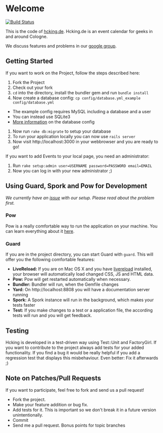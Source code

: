 # Welcome

[![Build Status](https://secure.travis-ci.org/bitboxer/hcking.png)](http://travis-ci.org/bitboxer/hcking)

This is the code of [hcking.de](http://hcking.de). Hcking.de is an event
calendar for geeks in and around Cologne.

We discuss features and problems in our [google group](http://groups.google.com/group/hcking).

## Getting Started

If you want to work on the Project, follow the steps described here:

1. Fork the Project
1. Check out your fork
1. `cd` into the directory, install the bundler gem and run `bundle install`
1. Now create a database config: `cp config/database.yml_example config/database.yml`
  * The example config requires MySQL including a database and a user
  * You can instead use SQLite3
  * [More information](http://guides.rubyonrails.org/getting_started.html#configuring-a-database) on the database config
1. Now run `rake db:migrate` to setup your database
1. To run your application locally you can now use `rails server`
1. Now visit http://localhost:3000 in your webbrowser and you are ready to go!

If you want to add Events to your local page, you need an administrator:

1. Run `rake setup:admin user=USERNAME password=PASSWORD email=EMAIL`
1. Now you can log in with your new administrator ;)

## Using Guard, Spork and Pow for Development

*We currently have an [issue](https://github.com/bitboxer/hcking/issues/33) with our setup. Please read about the problem first.*

### Pow

Pow is a really comfortable way to run the application on your machine.
You can learn everything about it [here](http://pow.cx/).

### Guard

If you are in the project directory, you can start Guard with `guard`.
This will offer you the following comfortable features:

* **LiveReload:** If you are on Mac OS X and you have [livereload](http://livereload.com/) installed, your browser will automatically load changed CSS, JS and HTML data.
* **Pow:** Pow will get restarted automatically when necessary.
* **Bundler:** Bundler will run, when the Gemfile changes
* **Yard:** On http://localhost:8808 you will have a documentation
  server running
* **Spork:** A Spork instance will run in the background, which makes
  your tests faster
* **Test:** If you make changes to a test or a application file, the
  according tests will run and you will get feedback.

## Testing

Hcking is developed in a test-driven way using Test::Unit and
FactoryGirl. If you want to contribute to the project always add
tests for your added functionality. If you find a bug it would be
really helpful if you add a regression test that displays this
misbehaviour. Even better: Fix it afterwards ;)

## Note on Patches/Pull Requests

If you want to participate, feel free to fork and send us a pull request!

* Fork the project.
* Make your feature addition or bug fix.
* Add tests for it. This is important so we don't break it in a future version unintentionally.
* Commit
* Send me a pull request. Bonus points for topic branches
